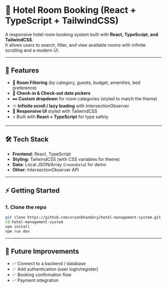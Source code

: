 # 🏨 Hotel Room Booking (React + TypeScript + TailwindCSS)

A responsive hotel room booking system built with **React, TypeScript, and TailwindCSS**.  
It allows users to search, filter, and view available rooms with infinite scrolling and a modern UI.

---

## 🚀 Features
- 🔎 **Room Filtering** (by category, guests, budget, amenities, bed preference)  
- 📅 **Check-in & Check-out date pickers**  
- 🛏️ **Custom dropdown** for room categories (styled to match the theme)  
- ♾️ **Infinite scroll / lazy loading** with IntersectionObserver  
- 🎨 **Responsive UI** styled with TailwindCSS  
- ⚡ Built with **React + TypeScript** for type safety  

---

## 🛠️ Tech Stack
- **Frontend:** React, TypeScript  
- **Styling:** TailwindCSS (with CSS variables for theme)  
- **Data:** Local JSON/Array (`roomsData`) for demo  
- **Other:** IntersectionObserver API  

---

## ⚡ Getting Started

### 1. Clone the repo
```bash
git clone https://github.com/aryanbhandary/hotel-management-system.git
cd hotel-management-system
npm install
npm run dev
```

---

## 📌 Future Improvements
- ✅ Connect to a backend / database
- ✅ Add authentication (user login/register)
- ✅ Booking confirmation flow
- ✅ Payment integration


